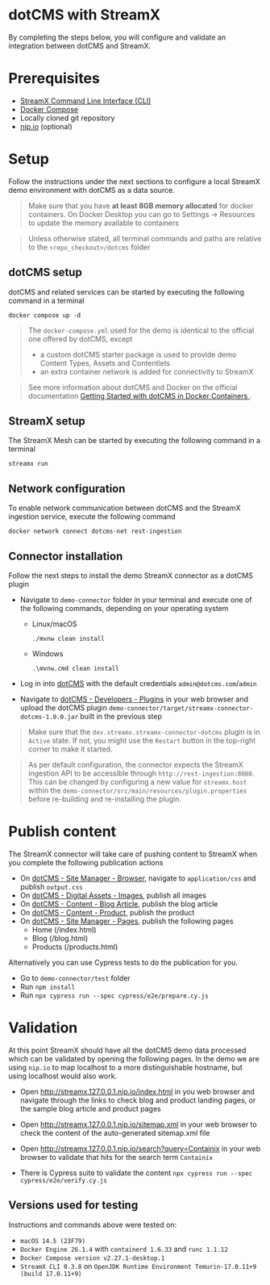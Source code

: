 # dotCMS with StreamX

By completing the steps below, you will configure and validate an integration between dotCMS and StreamX.

# Prerequisites

* [StreamX Command Line Interface (CLI)](https://www.streamx.dev/guides/main/streamx-command-line-interface-reference.html)
* [Docker Compose](https://docs.docker.com/compose/install/)
* Locally cloned git repository
* [nip.io](https://nip.io/) (optional)

# Setup

Follow the instructions under the next sections to configure a local StreamX demo environment with dotCMS as a data
source.

> Make sure that you have **at least 8GB memory allocated** for docker containers. On Docker Desktop you can go to Settings -> Resources to update the memory available to containers

> Unless otherwise stated, all terminal commands and paths are relative to the `<repo_checkout>/dotcms` folder

## dotCMS setup

dotCMS and related services can be started by executing the following command in a terminal

```shell
docker compose up -d
```

> The `docker-compose.yml` used for the demo is identical to the official one offered by dotCMS, except
> * a custom dotCMS starter package is used to provide demo Content Types, Assets and Contentlets
> * an extra container network is added for connectivity to StreamX

> See more information about dotCMS and Docker on the official
> documentation [Getting Started with dotCMS in Docker Containers ](https://www.dotcms.com/docs/latest/getting-started-with-dotcms-in-docker-containers).

## StreamX setup

The StreamX Mesh can be started by executing the following command in a terminal

```shell
streamx run
```

## Network configuration

To enable network communication between dotCMS and the StreamX ingestion service, execute the following command

```shell
docker network connect dotcms-net rest-ingestion
```

## Connector installation

Follow the next steps to install the demo StreamX connector as a dotCMS plugin

* Navigate to `demo-connector` folder in your terminal and execute one of the following commands, depending on your
  operating system

    * Linux/macOS
      ```shell
      ./mvnw clean install
      ```

    * Windows
      ```shell
      .\mvnw.cmd clean install
      ```
* Log in into [dotCMS](https://local.dotcms.site:8443/dotAdmin) with the default credentials `admin@dotcms.com`/`admin`
* Navigate to [dotCMS - Developers - Plugins](https://local.dotcms.site:8443/dotAdmin/#/c/dynamic-plugins) in your web
  browser and upload the dotCMS plugin `demo-connector/target/streamx-connector-dotcms-1.0.0.jar` built in the previous
  step

> Make sure that the `dev.streamx.streamx-connector-dotcms` plugin is in `Active` state.
> If not, you might use the `Restart` button in the top-right corner to make it started.

> As per default configuration, the connector expects the StreamX ingestion API to be accessible
> through `http://rest-ingestion:8080`.
> This can be changed by configuring a new value for `streamx.host` within
> the `demo-connector/src/main/resources/plugin.properties` before re-building and re-installing the plugin.

# Publish content

The StreamX connector will take care of pushing content to StreamX when you complete the following publication actions

* On [dotCMS - Site Manager - Browser](https://local.dotcms.site:8443/dotAdmin/#/c/site-browser), navigate
  to `application/css` and publish `output.css`
* On [dotCMS - Digital Assets - Images](https://local.dotcms.site:8443/dotAdmin/#/c/c_Images), publish all images
* On [dotCMS - Content - Blog Article](https://local.dotcms.site:8443/dotAdmin/#/c/c_Blog-Article_list), publish the
  blog article
* On [dotCMS - Content - Product](https://local.dotcms.site:8443/dotAdmin/#/c/c_Product_list), publish the product
* On  [dotCMS - Site Manager - Pages](https://local.dotcms.site:8443/dotAdmin/#/pages), publish the following pages
    * Home (/index.html)
    * Blog (/blog.html)
    * Products (/products.html)

Alternatively you can use Cypress tests to do the publication for you. 
  * Go to `demo-connector/test` folder
  * Run `npm install`
  * Run `npx cypress run --spec cypress/e2e/prepare.cy.js`

# Validation

At this point StreamX should have all the dotCMS demo data processed which can be validated by opening the following pages. In the demo we are using `nip.io` to map localhost to a more distinguishable hostname, but using localhost would also work.

* Open http://streamx.127.0.0.1.nip.io/index.html in you web browser and navigate through the links to check blog and product
  landing pages, or the sample blog article and product pages
* Open http://streamx.127.0.0.1.nip.io/sitemap.xml in your web browser to check the content of the auto-generated sitemap.xml
  file
* Open http://streamx.127.0.0.1.nip.io/search?query=Containix in your web browser to validate that hits for the search term `Containix`

* There is Cypress suite to validate the content `npx cypress run --spec cypress/e2e/verify.cy.js`

## Versions used for testing

Instructions and commands above were tested on:

* `macOS 14.5 (23F79)`
* `Docker Engine 26.1.4` with `containerd 1.6.33` and `runc 1.1.12`
* `Docker Compose version v2.27.1-desktop.1`
* `StreamX CLI 0.3.8` on `OpenJDK Runtime Environment Temurin-17.0.11+9 (build 17.0.11+9)`
